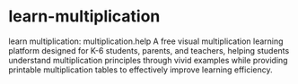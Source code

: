 # learn-multiplication
learn multiplication: multiplication.help
A free visual multiplication learning platform designed for K-6 students, parents, and teachers, helping students understand multiplication principles through vivid examples while providing printable multiplication tables to effectively improve learning efficiency.
